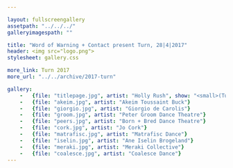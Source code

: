 ```yaml
---

layout: fullscreengallery
assetpath: "../../../"
galleryimagespath: ""

title: "Word of Warning + Contact present Turn, 28|4|2017"
header: <img src="logo.png">
stylesheet: gallery.css

more_link: Turn 2017
more_url: "../../archive/2017-turn"

gallery:
    -   {file: "titlepage.jpg", artist: "Holly Rush", show: "<small>(Turn 2016) All images copyright &copy;2017 Word of Warning</small>"}
    -   {file: "akeim.jpg", artist: "Akeim Toussaint Buck"}
    -   {file: "giorgio.jpg", artist: "Giorgio de Carolis"}
    -   {file: "groom.jpg", artist: "Peter Groom Dance Theatre"}
    -   {file: "peers.jpg", artist: "Born + Bred Dance Theatre"}
    -   {file: "cork.jpg", artist: "Jo Cork"}
    -   {file: "matrafisc.jpg", artist: "Matrafisc Dance"}
    -   {file: "iselin.jpg", artist: "Ane Iselin Brogeland"}
    -   {file: "meraki.jpg", artist: "Meraki Collective"}     
    -   {file: "coalesce.jpg", artist: "Coalesce Dance"}
---
```

